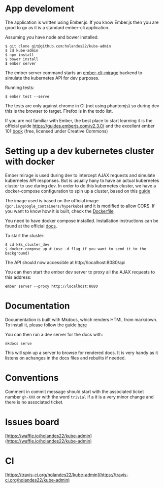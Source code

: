 # App develoment

The application is written using Ember.js. If you know Ember.js then you are good to go as
it is a standard ember-cli application.

Assuming you have node and bower installed:

    $ git clone git@github.com:holandes22/kube-admin
    $ cd kube-admin
    $ npm install
    $ bower install
    $ ember server

The ember server command starts an [ember-cli-mirage](http://www.ember-cli-mirage.com/) backend to simulate the kubernetes API
for dev purposes.

Running tests:

    $ ember test --serve

The tests are only against chrome in CI (not using phantomjs) so during dev this is the browser to target.
Firefox is in the todo list.

If you are not familiar with Ember, the best place to start learning it is the official guide https://guides.emberjs.com/v2.3.0/
and the excellent ember 101 [book](https://github.com/abuiles/ember-101) (free, licensed under Creative Commons)

# Setting up a dev kubernetes cluster with docker

Ember mirage is used during dev to intercept AJAX requests and simulate kubernetes API responses.
But is usually hany to have an actual kubernetes cluster to use during dev.
In order to do this kubernetes cluster, we have a docker-compose configuration
to spin up a cluster, based on this [guide](http://kubernetes.io/v1.1/docs/getting-started-guides/docker.html)

The image used is based on the official image (`gcr.io/google_containers/hyperkube`)
and it is modified to allow CORS. If you want to know how it is built, check the [Dockerfile](https://github.com/holandes22/kube-admin/blob/master/k8s_cluster_dev/Dockerfile)

You need to have docker compose installed. Installation instructions can be found at the official [docs](https://docs.docker.com/compose/install/).

To start the cluster:

    $ cd k8s_cluster_dev
    $ docker-compose up # (use -d flag if you want to send it to the background)

The API should now accessible at http://localhost:8080/api

You can then start the ember dev server to proxy all the AJAX requests to this address:

    ember server --proxy http://localhost:8080

# Documentation

Documentation is built with Mkdocs, which renders HTML from markdown.
To install it, please follow the guide [here](http://www.mkdocs.org/#installation)

You can then run a dev server for the docs with:

    mkdocs serve

This will spin up a server to browse for rendered docs. It is very handy as it listens
on achanges in the docs files and rebuilts if needed.

# Conventions

Comment in commit message should start with the associated ticket number `gh-XXX` or with the word `trivial` if a it is a
very minor change and there is no associated ticket.

# Issues board

[https://waffle.io/holandes22/kube-admin](https://waffle.io/holandes22/kube-admin)

# CI

[https://travis-ci.org/holandes22/kube-admin](https://travis-ci.org/holandes22/kube-admin)
